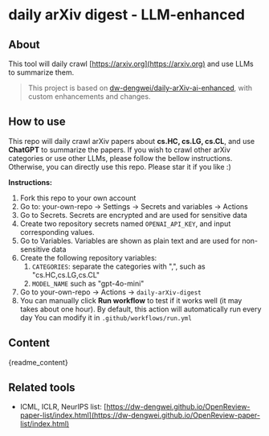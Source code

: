 # daily arXiv digest - LLM-enhanced

## About

This tool will daily crawl [https://arxiv.org](https://arxiv.org) and use LLMs to summarize them.

> This project is based on [dw-dengwei/daily-arXiv-ai-enhanced](https://github.com/dw-dengwei/daily-arXiv-ai-enhanced), with custom enhancements and changes.

## How to use

This repo will daily crawl arXiv papers about **cs.HC, cs.LG, cs.CL**, and use **ChatGPT** to summarize the papers.
If you wish to crawl other arXiv categories or use other LLMs, please follow the bellow instructions.
Otherwise, you can directly use this repo. Please star it if you like :)

**Instructions:**

1. Fork this repo to your own account
2. Go to: your-own-repo -> Settings -> Secrets and variables -> Actions
3. Go to Secrets. Secrets are encrypted and are used for sensitive data
4. Create two repository secrets named `OPENAI_API_KEY`, and input corresponding values.
5. Go to Variables. Variables are shown as plain text and are used for non-sensitive data
6. Create the following repository variables:
    1. `CATEGORIES`: separate the categories with ",", such as "cs.HC,cs.LG,cs.CL"
    2. `MODEL_NAME` such as "gpt-4o-mini"
7. Go to your-own-repo -> Actions -> `daily-arXiv-digest`
8. You can manually click **Run workflow** to test if it works well (it may takes about one hour).
By default, this action will automatically run every day
You can modify it in `.github/workflows/run.yml`

## Content

{readme_content}

## Related tools

- ICML, ICLR, NeurIPS list: [https://dw-dengwei.github.io/OpenReview-paper-list/index.html](https://dw-dengwei.github.io/OpenReview-paper-list/index.html)

